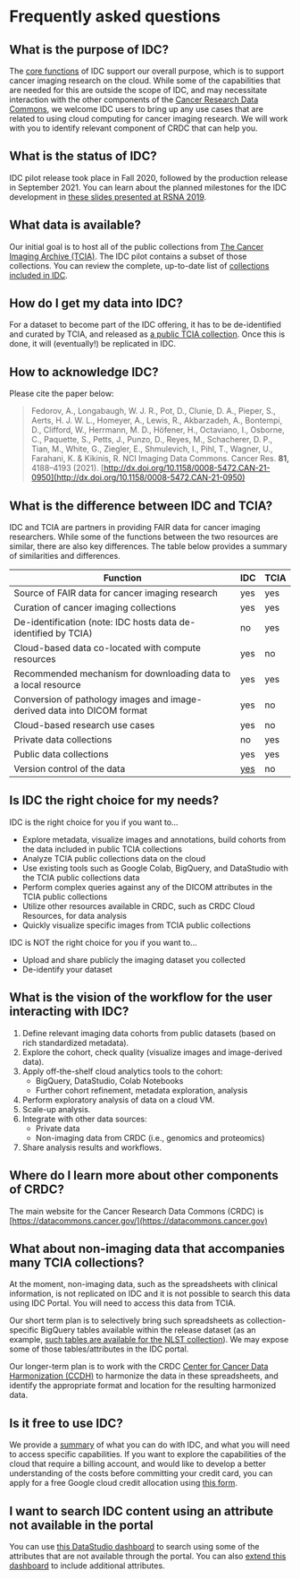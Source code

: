 # Frequently asked questions

## What is the purpose of IDC?

The [core functions](core-functions-of-idc.md) of IDC support our overall purpose, which is to support cancer imaging research on the cloud. While some of the capabilities that are needed for this are outside the scope of IDC, and may necessitate interaction with the other components of the [Cancer Research Data Commons](https://datacommons.cancer.gov), we welcome IDC users to bring up any use cases that are related to using cloud computing for cancer imaging research. We will work with you to identify relevant component of CRDC that can help you.

## What is the status of IDC?

IDC pilot release took place in Fall 2020, followed by the production release in September 2021. You can learn about the planned milestones for the IDC development in [these slides presented at RSNA 2019](http://bit.ly/idc-rsna19).

## What data is available?

Our initial goal is to host all of the public collections from [The Cancer Imaging Archive (TCIA)](https://www.cancerimagingarchive.net). The IDC pilot contains a subset of those collections. You can review the complete, up-to-date list of [collections included in IDC](https://portal.imaging.datacommons.cancer.gov/collections/).

## How do I get my data into IDC?

For a dataset to become part of the IDC offering, it has to be de-identified and curated by TCIA, and released as [a public TCIA collection](https://www.cancerimagingarchive.net/collections/). Once this is done, it will (eventually!) be replicated in IDC.

## How to acknowledge IDC?

Please cite the paper below:

> Fedorov, A., Longabaugh, W. J. R., Pot, D., Clunie, D. A., Pieper, S., Aerts, H. J. W. L., Homeyer, A., Lewis, R., Akbarzadeh, A., Bontempi, D., Clifford, W., Herrmann, M. D., Höfener, H., Octaviano, I., Osborne, C., Paquette, S., Petts, J., Punzo, D., Reyes, M., Schacherer, D. P., Tian, M., White, G., Ziegler, E., Shmulevich, I., Pihl, T., Wagner, U., Farahani, K. & Kikinis, R. NCI Imaging Data Commons. Cancer Res. **81,** 4188–4193 (2021). [http://dx.doi.org/10.1158/0008-5472.CAN-21-0950](http://dx.doi.org/10.1158/0008-5472.CAN-21-0950)

## What is the difference between IDC and TCIA?

IDC and TCIA are partners in providing FAIR data for cancer imaging researchers. While some of the functions between the two resources are similar, there are also key differences. The table below provides a summary of similarities and differences.

| Function                                                                | **IDC**                        | TCIA |
| ----------------------------------------------------------------------- | ------------------------------ | ---- |
| Source of FAIR data for cancer imaging research                         | yes                            | yes  |
| Curation of cancer imaging collections                                  | yes                            | yes  |
| De-identification (note: IDC hosts data de-identified by TCIA)          | no                             | yes  |
| Cloud-based data co-located with compute resources                      | yes                            | no   |
| Recommended mechanism for downloading data to a local resource          | yes                            | yes  |
| Conversion of pathology images and image-derived data into DICOM format | yes                            | no   |
| Cloud-based research use cases                                          | yes                            | no   |
| Private data collections                                                | no                             | yes  |
| Public data collections                                                 | yes                            | yes  |
| Version control of the data                                             | [yes](data/data-versioning.md) | no   |

## Is IDC the right choice for my needs?

IDC is the right choice for you if you want to...

* Explore metadata, visualize images and annotations, build cohorts from the data included in public TCIA collections
* Analyze TCIA public collections data on the cloud
* Use existing tools such as Google Colab, BigQuery, and DataStudio with the TCIA public collections data
* Perform complex queries against any of the DICOM attributes in the TCIA public collections
* Utilize other resources available in CRDC, such as CRDC Cloud Resources, for data analysis
* Quickly visualize specific images from TCIA public collections

IDC is NOT the right choice for you if you want to...

* Upload and share publicly the imaging dataset you collected
* De-identify your dataset

## What is the vision of the workflow for the user interacting with IDC?

1. Define relevant imaging data cohorts from public datasets (based on rich standardized metadata).
2. Explore the cohort, check quality (visualize images and image-derived data).
3. Apply off-the-shelf cloud analytics tools to the cohort:
   * BigQuery, DataStudio, Colab Notebooks
   * Further cohort refinement, metadata exploration, analysis
4. Perform exploratory analysis of data on a cloud VM.
5. Scale-up analysis.
6. Integrate with other data sources:
   * Private data
   * Non-imaging data from CRDC (i.e., genomics and proteomics)
7. Share analysis results and workflows.

## Where do I learn more about other components of CRDC?

The main website for the Cancer Research Data Commons (CRDC) is [https://datacommons.cancer.gov/](https://datacommons.cancer.gov)

## What about non-imaging data that accompanies many TCIA collections?

At the moment, non-imaging data, such as the spreadsheets with clinical information, is not replicated on IDC and it is not possible to search this data using IDC Portal. You will need to access this data from TCIA.

Our short term plan is to selectively bring such spreadsheets as collection-specific BigQuery tables available within the release dataset (as an example, [such tables are available for the NLST collection](data/organization-of-data/files-and-metadata.md)). We may expose some of those tables/attributes in the IDC portal.

Our longer-term plan is to work with the CRDC [Center for Cancer Data Harmonization (CCDH)](https://datacommons.cancer.gov/center-cancer-data-harmonization) to harmonize the data in these spreadsheets, and identify the appropriate format and location for the resulting harmonized data.

## Is it free to use IDC?

We provide a [summary](getting-started-with-idc.md) of what you can do with IDC, and what you will need to access specific capabilities. If you want to explore the capabilities of the cloud that require a billing account, and would like to develop a better understanding of the costs before committing your credit card, you can apply for a free Google cloud credit allocation using [this form](https://docs.google.com/forms/d/e/1FAIpQLSfXvXqficGaVEalJI3ym6rKqarmW\_YUUWG6A4U8pclvR8MmRQ/viewform).

## I want to search IDC content using an attribute not available in the portal

You can use [this DataStudio dashboard](https://datastudio.google.com/reporting/ab96379c-e134-414f-8996-188e678f1b70/page/KHtxB) to search using some of the attributes that are not available through the portal. You can also [extend this dashboard](cookbook/data-studio/cohort-dashboard.md) to include additional attributes.
